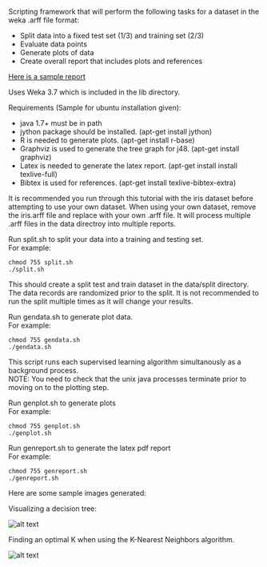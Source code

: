 
Scripting framework that will perform the following tasks for a dataset in the weka .arff file format:  
  * Split data into a fixed test set (1/3) and training set (2/3)
  * Evaluate data points
  * Generate plots of data
  * Create overall report that includes plots and references

[Here is a sample report](https://github.com/omscs-georgia-tech/cs7641-weka-jython/raw/master/sample/iris.pdf)

Uses Weka 3.7 which is included in the lib directory.   

Requirements (Sample for ubuntu installation given):  
  * java 1.7+ must be in path  
  * jython package should be installed.  (apt-get install jython)  
  * R is needed to generate plots.  (apt-get install r-base)  
  * Graphviz is used to generate the tree graph for j48.  (apt-get install graphviz)  
  * Latex is needed to generate the latex report. (apt-get install install texlive-full)   
  * Bibtex is used for references.  (apt-get install texlive-bibtex-extra)  

It is recommended you run through this tutorial with the iris dataset before attempting to use your own dataset.
When using your own dataset,  remove the iris.arff file and replace with your own .arff file.  It will process multiple .arff files in the data directroy into multiple reports.

Run split.sh to split your data into a training and testing set.  
For example:  
```
chmod 755 split.sh  
./split.sh  
```

This should create a split test and train dataset in the data/split directory.  The data records are randomized prior to the split.  It is not recommended to run the split multiple times as it will change your results.

Run gendata.sh to generate plot data.  
For example:   
```
chmod 755 gendata.sh   
./gendata.sh   
```

This script runs each supervised learning algorithm simultanously as a background process.  
NOTE: You need to check that the unix java processes terminate prior to moving on to the 
plotting step.

Run genplot.sh to generate plots  
For example:  
```
chmod 755 genplot.sh  
./genplot.sh  
```

Run genreport.sh to generate the latex pdf report  
For example:  
```
chmod 755 genreport.sh  
./genreport.sh  
```

Here are some sample images generated:

Visualizing a decision tree:

![alt text](https://raw.githubusercontent.com/omscs-georgia-tech/cs7641-weka-jython/master/sample/j48_tree_tunable_iris2_0.25.png "Graphical Decision Tree")

Finding an optimal K when using the K-Nearest Neighbors algorithm.

![alt text](https://raw.githubusercontent.com/omscs-georgia-tech/cs7641-weka-jython/master/sample/k_nearest_neighbor_tunable_iris_rmse.png "Finding Optimal K")
